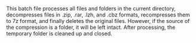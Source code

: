 This batch file processes all files and folders in the current directory, decompresses files in .zip, .rar, .lzh, and .cbz formats, recompresses them to 7z format, and finally deletes the original files. However, if the source of the compression is a folder, it will be left intact. After processing, the temporary folder is cleaned up and closed.
